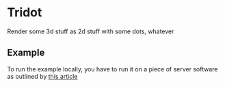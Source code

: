 # Tridot

Render some 3d stuff as 2d stuff with some dots, whatever

## Example

To run the example locally, you have to run it on a piece of server software as outlined by [this article](https://github.com/mrdoob/three.js/wiki/How-to-run-things-locally)

